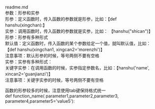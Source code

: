 readme.md</br>
参数：形参和实参</br>
  形参：定义函数时，传入函数的参数就是形参，比如：【def hanshu(xingchan):】</br>
  实参：调用函数时，传入函数的参数就是实参，比如： 【hanshu("shican")】</br>
形参：形参有多种形式</br>
  默认值：定义函数时，传入函数的某个参数给定一个值，就叫默认值，比如：【def hanshu(xingchan1, xingcan2='morenzhi')】</br>
  注意事项：默认形参的时候，等号两侧不要有空格</br>
实参：实参有多种形式：</br>
  关键字实参：在调用函数的时候，实参指定参数名，比如：【hanshu('name', xincan2='guanjianzi')】</br>
  注意事项：关键字实参的时候，等号两侧不要有空格</br>
  
  函数的形参较多的时候，注意使用tab键保持格式统一</br>
  def function_name(
      parameter1,parameter2,parameter3,
      parameter4,parameter5='value5'):
  
